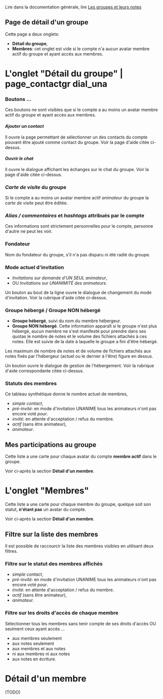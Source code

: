 Lire dans la documentation générale, lire <a href="$$/appli/groupes.html" target="_blank">Les groupes et leurs notes</a>

## Page de détail d'un groupe
Cette page a deux onglets:
- **Détail du groupe**,
- **Membres**: cet onglet est vide si le compte n'a aucun avatar membre actif du groupe et ayant accès aux membres.

# L'onglet "Détail du groupe" | page_contactgr dial_una

### Boutons ...
Ces boutons ne sont visibles que si le compte a au moins un avatar membre actif du groupe et ayant accès aux membres.

#### _Ajouter un contact_
Il ouvre la page permettant de sélectionner un des contacts du compte pouvant être ajouté comme contact du groupe. Voir la page d'aide citée ci-dessus.

#### _Ouvrir le chat_
Il ouvre le dialogue affichant les échanges sur le chat du groupe. Voir la page d'aide citée ci-dessus.

### _Carte de visite_ du groupe
Si le compte a au moins un avatar membre actif _animateur_ du groupe la _carte de visite_ peut être éditée.

### _Alias / commentaires_ et _hashtags_ attribués par le compte
Ces informations sont strictement personnelles pour le compte, personne d'autre ne peut les voir.

### Fondateur
Nom du fondateur du groupe, s'il n'a pas disparu ni été radié du groupe.

### Mode actuel d'invitation
- _Invitations sur demande d\'UN SEUL animateur_,
- OU _Invitations sur UNANIMITÉ des animateurs_.

Un bouton au bout de la ligne ouvre le dialogue de changement du mode d'invitation. Voir la rubrique d'aide citée ci-dessus.

### Groupe hébergé / Groupe NON hébergé
- **Groupe hébergé**, suivi du nom du membre hébergeur.
- **Groupe NON hébergé**. Cette information apparaît si le groupe n'est plus hébergé, aucun membre ne s'est manifesté pour prendre dans ses quotas le nombre de notes et le volume des fichiers attachés à ces notes. Elle est suivie de la date à laquelle le groupe a fini d'être hébergé.

Les maximum de nombre de notes et de volume de fichiers attachés aux notes fixés par l'hébergeur (actuel ou le dernier à l'être) figure en dessus.

Un bouton ouvre le dialogue de gestion de l'hébergement. Voir la rubrique d'aide correspondante citée ci-dessus.

### Statuts des membres
Ce tableau synthétique donne le nombre actuel de membres,
- _simple contact_,
- _pré-invité_: en mode d'invitation UNANIME tous les animateurs n'ont pas encore voté _pour_.
- _invité_: en attente d'acceptation / refus du membre.
- _actif_ (sans être animateur),
- _animateur_.

## Mes participations au groupe
Cette liste a une carte pour chaque avatar du compte **membre actif** dans le groupe.

Voir ci-après la section **Détail d'un membre**.

# L'onglet "Membres"
Cette liste a une carte pour chaque membre du groupe, quelque soit son statut, **n'étant pas** un avatar du compte.

Voir ci-après la section **Détail d'un membre**.

## Filtre sur la liste des membres
Il est possible de raccourcir la liste des membres visibles en utilisant deux filtres.

### Filtre sur le statut des membres affichés
- _simple contact_,
- _pré-invité_: en mode d'invitation UNANIME tous les animateurs n'ont pas encore voté _pour_.
- _invité_: en attente d'acceptation / refus du membre.
- _actif_ (sans être animateur),
- _animateur_.

### Filtre sur les droits d'accès de chaque membre
Sélectionner tous les membres sans tenir compte de ses droits d'accès OU seulment ceux ayant accès ...
- aux membres seulement
- aux notes seulement
- aux membres et aux notes
- ni aux membres ni aux notes
- aux notes en écriture.

# Détail d'un membre
(TODO)
